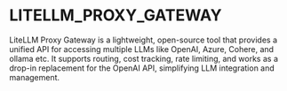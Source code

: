 # LITELLM_PROXY_GATEWAY
LiteLLM Proxy Gateway is a lightweight, open-source tool that provides a unified API for accessing multiple LLMs like OpenAI, Azure, Cohere, and ollama etc. It supports routing, cost tracking, rate limiting, and works as a drop-in replacement for the OpenAI API, simplifying LLM integration and management.
